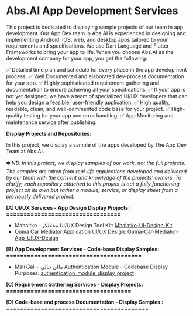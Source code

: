 # Abs.AI App Development Services

This project is dedicated to displaying sample projects of our team in app development. Our App Dev team in Abs.AI is experienced in designing and implementing Android, IOS, web, and desktop apps tailored to your requirements and specifications. We use Dart Language and Flutter Frameworks to bring your app to life. When you choose Abs.AI as the development company for your app, you get the following:

✅ Detailed time plan and schedule for every phase in the app development process.
✅ Well Documented and elaborated dev-process documentation for your app.
✅ Highly sophisticated requirement gathering and documentation to ensure achieving all your specifications.
✅ If your app is not yet designed, we have a team of specialized UI/UX developers that can help you design a feasible, user-friendly application.
✅ High quality, readable, clean, and well-commented code base for your project.
✅ High-quality testing for your app and error handling. 
✅ App Monitoring and maintenance service after publishing.

**Display Projects and Repositories:**
 
In this project, we display a sample of the apps developed by The App Dev Team at Abs.AI. 

⛔ _NB. In this project, we display samples of our work, not the full projects. The samples are taken from real-life applications developed and delivered by our team with the consent and knowledge of the projects' owners. To clarify, each repository attached to this project is not a fully functioning project on its own but rather a module, service, or display sheet from a previously delivered project._


**[A] UI/UX Services - App Design Display Projects:**
**=================================**
- Mahaltko - محلاتكو UI/UX Design Tool Kit: [Mhalatko-UI-Design-Kit](https://www.behance.net/gallery/178507695/Mhalatko-UI-Design-Kit)
- Ouma Car Mediator Application UI/UX Design: [Ouma-Car-Mediator-App-UIUX-Design](https://www.behance.net/gallery/178511677/Ouma-Car-Mediator-App-UIUX-Design)


**[B] App Development Services - Code-base Display Samples:**
**=======================================**
- Mali Gali - مالي جالي Authentication Module - Codebase Display Purposes: [authentication_module_display_project](https://github.com/Abs-AI-Display-projects/authentication_module_display_project.git)


**[C] Requirement Gathering Services - Display Projects:**
**====================================**


**[D] Code-base and process Documentation - Display Samples :**
**=========================================**
